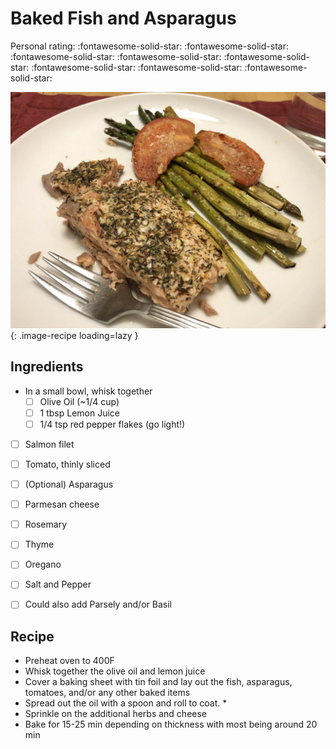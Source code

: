 # Baked Fish and Asparagus

<!-- {cts} rating=5; (User can specify rating on scale of 1-5) -->
Personal rating: :fontawesome-solid-star: :fontawesome-solid-star: :fontawesome-solid-star: :fontawesome-solid-star: :fontawesome-solid-star: :fontawesome-solid-star: :fontawesome-solid-star: :fontawesome-solid-star:
<!-- {cte} -->

<!-- {cts} name_image=baked-fish-and-asparagus.jpeg; (User can specify image name) -->
![baked-fish-and-asparagus.jpeg](./baked-fish-and-asparagus.jpeg){: .image-recipe loading=lazy }
<!-- {cte} -->

## Ingredients

- In a small bowl, whisk together
    - [ ] Olive Oil (~1/4 cup)
    - [ ] 1 tbsp Lemon Juice
    - [ ] 1/4 tsp red pepper flakes (go light!)
- [ ] Salmon filet
- [ ] Tomato, thinly sliced
- [ ] (Optional) Asparagus
- [ ] Parmesan cheese
- [ ] Rosemary
- [ ] Thyme
- [ ] Oregano
- [ ] Salt and Pepper
- [ ] Could also add Parsely and/or Basil


## Recipe

* Preheat oven to 400F
* Whisk together the olive oil and lemon juice
* Cover a baking sheet with tin foil and lay out the fish, asparagus, tomatoes, and/or any other baked items
* Spread out the oil with a spoon and roll to coat. *
* Sprinkle on the additional herbs and cheese
* Bake for 15-25 min depending on thickness with most being around 20 min
